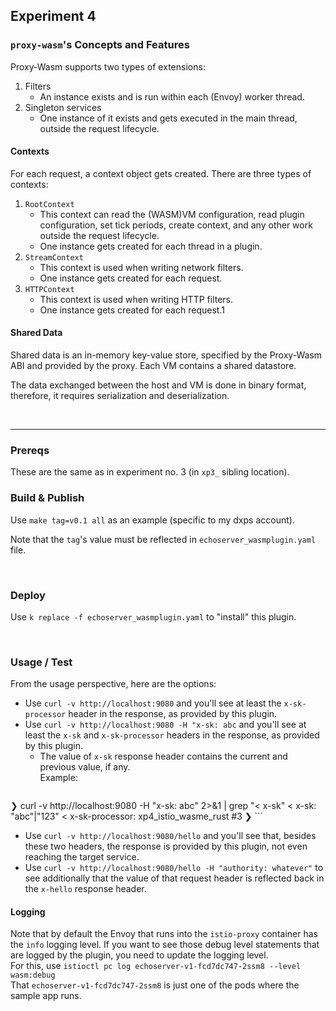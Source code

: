 ## Experiment 4

### `proxy-wasm`'s Concepts and Features

Proxy-Wasm supports two types of extensions:
1. Filters
   - An instance exists and is run within each (Envoy) worker thread.
2. Singleton services
   - One instance of it exists and gets executed in the main thread, outside the request lifecycle.

#### Contexts

For each request, a context object gets created. There are three types of contexts:
1. `RootContext`
   - This context can read the (WASM)VM configuration, read plugin configuration, set tick periods, create context, and any other work outside the request lifecycle.
   - One instance gets created for each thread in a plugin.
2. `StreamContext`
   - This context is used when writing network filters.
   - One instance gets created for each request.
3. `HTTPContext`
   - This context is used when writing HTTP filters.
   - One instance gets created for each request.1

#### Shared Data

Shared data is an in-memory key-value store, specified by the Proxy-Wasm ABI and provided by the proxy. Each VM contains a shared datastore.

The data exchanged between the host and VM is done in binary format, therefore, it requires serialization and deserialization.

<br/>

---

### Prereqs

These are the same as in experiment no. 3 (in `xp3_` sibling location).

### Build & Publish

Use `make tag=v0.1 all` as an example (specific to my dxps account).

Note that the `tag`'s value must be reflected in `echoserver_wasmplugin.yaml` file.

<br/>

### Deploy

Use `k replace -f echoserver_wasmplugin.yaml` to "install" this plugin.

<br/>

### Usage / Test

From the usage perspective, here are the options:
- Use `curl -v http://localhost:9080` and you'll see at least the `x-sk-processor` header in the response, as provided by this plugin.
- Use `curl -v http://localhost:9080 -H "x-sk: abc` and you'll see at least the `x-sk` and `x-sk-processor` headers in the response, as provided by this plugin.
  - The value of `x-sk` response header contains the current and previous value, if any.<br/>
    Example:
    ```shell
❯ curl -v http://localhost:9080 -H "x-sk: abc" 2>&1 | grep "< x-sk"
< x-sk: "abc"|"123"
< x-sk-processor: xp4_istio_wasme_rust #3
❯
    ```
- Use `curl -v http://localhost:9080/hello` and you'll see that, besides these two headers, the response is provided by this plugin, not even reaching the target service.
- Use `curl -v http://localhost:9080/hello -H "authority: whatever"` to see additionally that the value of that request header is reflected back in the `x-hello` response header.

#### Logging

Note that by default the Envoy that runs into the `istio-proxy` container has the `info` logging level. If you want to see those debug level statements that are logged by the plugin, you need to update the logging level.<br/>
For this, use `istioctl pc log echoserver-v1-fcd7dc747-2ssm8 --level wasm:debug`<br/>
That `echoserver-v1-fcd7dc747-2ssm8` is just one of the pods where the sample app runs.

<br/>
